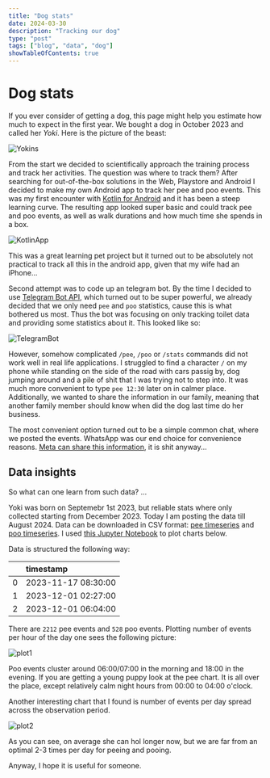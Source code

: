 ```yaml
---
title: "Dog stats"
date: 2024-03-30
description: "Tracking our dog"
type: "post"
tags: ["blog", "data", "dog"]
showTableOfContents: true
---
```


# Dog stats

If you ever consider of getting a dog, this page might help you estimate how much to expect in the first year. We bought a dog in October 2023 and called her *Yoki*. Here is the picture of the beast: 

![Yokins](yoki.jpeg)

From the start we decided to scientifically approach the training process and track her activities. The question was where to track them? After searching for out-of-the-box solutions in the Web, Playstore and Android I decided to make my own Android app to track her pee and poo events. This was my first encounter with [Kotlin for Android](https://kotlinlang.org/docs/android-overview.html) and it has been a steep learning curve. The resulting app looked super basic and could track pee and poo events, as well as walk durations and how much time she spends in a box. 


![KotlinApp](androidapp.jpg)

This was a great learning pet project but it turned out to be absolutely not practical to track all this in the android app, given that my wife had an iPhone...

Second attempt was to code up an telegram bot. By the time I decided to use [Telegram Bot API](https://core.telegram.org/bots), which turned out to be super powerful, we already decided that we only need `pee` and `poo` statistics, cause this is what bothered us most. Thus the bot was focusing on only tracking toilet data and providing some statistics about it. This looked like so:

![TelegramBot](telegrambot.jpeg)

However, somehow complicated `/pee`, `/poo` or `/stats` commands did not work well in real life applications. I struggled to find a character `/` on my phone while standing on the side of the road with cars passig by, dog jumping around and a pile of shit that I was trying not to step into. It was much more convenient to type `pee 12:30` later on in calmer place. Additionally, we wanted to share the information in our family, meaning that another family member should know when did the dog last time do her business.

The most convenient option turned out to be a simple common chat, where we posted the events. WhatsApp was our end choice for convenience reasons. [Meta can share this information](https://en.wikipedia.org/wiki/Reception_and_criticism_of_WhatsApp_security_and_privacy_features), it is shit anyway...

## Data insights

So what can one learn from such data? ...


Yoki was born on Septemebr 1st 2023, but reliable stats where only collected starting from December 2023. Today I am posting the data till August 2024. Data can be downloaded in CSV format: [pee timeseries](data/pee.csv) and [poo timeseries](data/poo.csv). I used [this Jupyter Notebook](charts.ipynb) to plot charts below.

Data is structured the following way:

|    | timestamp           |
| :--| :------------------ |
| 0  | 2023-11-17 08:30:00 |
| 1  | 2023-12-01 02:27:00 |
| 2  | 2023-12-01 06:04:00 |

There are `2212` pee events and `528` poo events. Plotting number of events per hour of the day one sees the following picture:

![plot1](plot1.png)

Poo events cluster around 06:00/07:00 in the morning and 18:00 in the evening. If you are getting a young puppy look at the pee chart. It is all over the place, except relatively calm night hours from 00:00 to 04:00 o'clock. 

Another interesting chart that I found is number of events per day spread across the observation period. 

![plot2](plot2.png)

As you can see, on average she can hol longer now, but we are far from an optimal 2-3 times per day for peeing and pooing. 

Anyway, I hope it is useful for someone. 